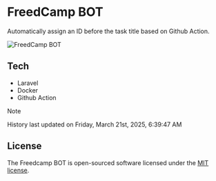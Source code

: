 # FreedCamp BOT

Automatically assign an ID before the task title based on Github Action.

![FreedCamp BOT](https://repository-images.githubusercontent.com/737932867/7d34798b-2680-471c-b089-a78a718d3d6a)

## Tech

- Laravel
- Docker
- Github Action

> [!NOTE]  
> History last updated on Friday, March 21st, 2025, 6:39:47 AM

## License

The Freedcamp BOT is open-sourced software licensed under the [MIT license](https://opensource.org/licenses/MIT).
